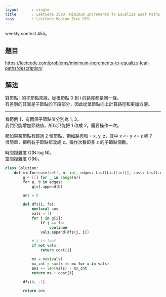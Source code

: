 ```yaml
---
layout      : single
title       : LeetCode 3593. Minimum Increments to Equalize Leaf Paths
tags        : LeetCode Medium Tree DFS
---
```

weekly contest 455。

## 題目

<https://leetcode.com/problems/minimum-increments-to-equalize-leaf-paths/description/>

## 解法

對節點 i 的子節點來說，從根節點 0 到 i 的路徑都是同一條。  
有差別的其實是子節點的下段部分，因此從葉節點向上計算路徑和更加方便。  

---

看範例 1，有兩個子節點值分別為 1, 3。  
我們只能增加節點值，所以只能把 1 改成 2，需要操作一次。  

那如果某節點有超過 2 個節點，例如路徑和 = x, y, z，其中 x <= y <= z 呢？  
很簡單，把所有子節點都改成 z。操作次數即非 z 的子節點個數。  

時間複雜度 O(N log  N)。  
空間複雜度 O(N)。  

```python
class Solution:
    def minIncrease(self, n: int, edges: List[List[int]], cost: List[int]) -> int:
        g = [[] for _ in range(n)]
        for a, b in edges:
            g[a].append(b)

        ans = 0

        def dfs(i, fa):
            nonlocal ans
            vals = []
            for j in g[i]:
                if j == fa:
                    continue
                vals.append(dfs(j, i))

            # i is leaf
            if not vals:
                return cost[i]

            mx = max(vals)
            mx_cnt = sum(x == mx for x in vals)
            ans += len(vals) - mx_cnt
            return mx + cost[i]

        dfs(0, -1)

        return ans
```
